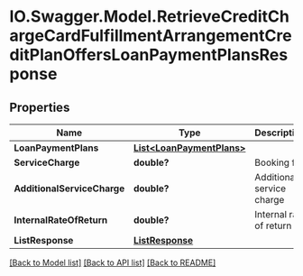 # IO.Swagger.Model.RetrieveCreditChargeCardFulfillmentArrangementCreditPlanOffersLoanPaymentPlansResponse
## Properties

Name | Type | Description | Notes
------------ | ------------- | ------------- | -------------
**LoanPaymentPlans** | [**List&lt;LoanPaymentPlans&gt;**](LoanPaymentPlans.md) |  | [optional] 
**ServiceCharge** | **double?** | Booking fee | [optional] 
**AdditionalServiceCharge** | **double?** | Additional service charge | [optional] 
**InternalRateOfReturn** | **double?** | Internal rate of return | [optional] 
**ListResponse** | [**ListResponse**](ListResponse.md) |  | [optional] 

[[Back to Model list]](../README.md#documentation-for-models) [[Back to API list]](../README.md#documentation-for-api-endpoints) [[Back to README]](../README.md)

